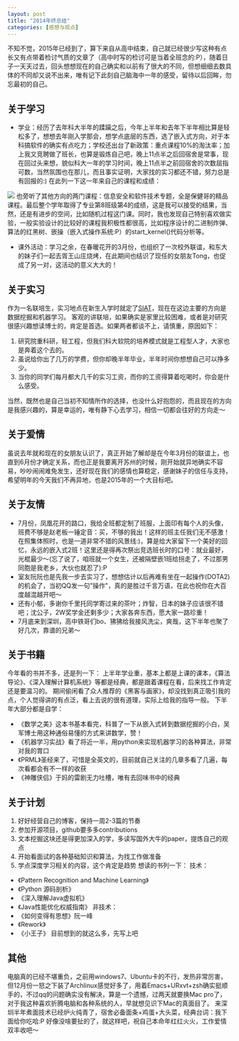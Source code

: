 ```yaml
---
layout: post
title: "2014年终总结"
categories: [感想与观点]
---
```


不知不觉，2015年已经到了，算下来自从高中结束，自己就已经很少写这种有点长又有点带着检讨气质的文章了（高中时写的检讨可是当着全班念的:P），随着日子一天天过去，回头想想现在的自己确实和以前有了很大的不同，但想细细去数具体的不同却又说不出来，唯有记下此刻自己脑海中一年的感受，留待以后回眸，勿忘最初的自己。

## 关于学习
+ 学业：经历了去年科大半年的蹂躏之后，今年上半年和去年下半年相比算是轻松多了，想想去年刚入学那会，想学点底层的东西，选了嵌入式方向，对于本科搞软件的确实有点吃力；学校还出台了新政策：重点课程10%的淘汰率；加上我又竞聘做了班长，也算是锻炼自己吧，晚上11点半之后回宿舍是常事，现在回过头来想，貌似科大一年的学习时间，晚上11点半之前回宿舍的次数屈指可数，当然氛围也在那儿，而且事实证明，大家找的实习都还不错，努力总是有回报的:)
在此列一下这一年来自己的课程和成绩：

![](http://ww3.sinaimg.cn/large/6120fe13jw1enuyd8cui5j20c00bowft.jpg)
也旁听了其他方向的两门课程：信息安全和软件技术专题，全是保健哥的精品课程。最后整个学年取得了专业第8班级第4的成绩，这是我可以接受的结果，当然，还是有进步的空间，比如随机过程这门课。同时，我也发现自己特别喜欢做实验，一般实验设计的比较好的课程我积极性都很高，比如程序设计的二进制炸弹、算法的红黑树、嵌操（嵌入式操作系统:P）的start_kernel()代码分析等。
+ 课外活动：学习之余，在春暖花开的3月份，也组织了一次校外联谊，和东大的妹子们一起去胥王山庄烧烤，在此期间也结识了现任的女朋友Tong，也促成了另一对，这活动的意义大大的！

## 关于实习
作为一名联培生，实习地点在新生入学时就定了[SIAT](http://www.siat.ac.cn/)，现在在这边主要的方向是数据挖掘和机器学习。
客观的讲联培，如果确实是家里比较困难，或者是对研究很感兴趣想读博士的，肯定是首选。如果两者都谈不上，请慎重，原因如下：

1. 研究院重科研，轻工程，但我们科大软院的培养模式就是工程型人才，大家也是奔着这个去的。
2. 虽说给你出了几万的学费，但你却晚半年毕业，半年时间你想想自己可以挣多少。
3. 当你的同学们每月都大几千的实习工资，而你的工资得算着吃喝时，你会是什么感受。

当然，既然也是自己当初不知情所作的选择，也没什么好抱怨的，而且现在的方向是我感兴趣的，算是幸运的，唯有静下心去学习，相信一切都会往好的方向走～

## 关于爱情
虽说去年就和现在的女朋友认识了，真正开始了解却是在今年3月份的联谊上，也直到6月份才确定关系，而也正是我要离开苏州的时候，刚开始就异地确实不容易，吵吵闹闹难免发生，还好现在我们的感情也算稳定，感谢妹子的信任与支持，希望明年的今天我们不再异地，也是2015年的一个大目标吧。

##  关于友情
+ 7月份，凤凰花开的路口，我给全班都定制了班服，上面印有每个人的头像，班费不够是赵老板一锤定音：买，不够的我出！这样的班主任我们无不感激！在照集体照时，也是一道非常不错的风景线:)，算是给大家留下一个美好的回忆，永远的嵌入式2班！这里还是得再次祭出竞选班长时的口号：就业最好，光棍最少～(忘了说了，咱班就一个女生，还被隔壁嵌1班给拐走了，不过那男同胞是我老乡，大伙也就忍了):P
+ 室友阮阮也是先我一步去实习了，想想估计以后再难有坐在一起操作(DOTA2)的机会了，当初QQ发一句"操作"，真的是胜过千言万语，在此也祝你在大百度越混越开吧～
+ 还有小郁，多谢你千里托同学寄过来的茶叶；炸智，日本的妹子应该很不错吧；沈公子，2W奖学金还剩多少；大家各奔东西，愿大家一路珍重！
+ 7月底来到深圳，高中铁哥们bo、狒狒给我接风洗尘，爽哉，这下半年也聚了好几次，靠谱的兄弟～

## 关于书籍
今年看的书并不多，还是列一下：
上半年学业重，基本上都是上课的课本，《算法导论》、《深入理解计算机系统》等都是经典，都是跟着课程在看，后来找工作肯定还是要温习的。
期间偷闲看了众人推荐的《黑客与画家》，却没找到真正吸引我的点，个人觉得讲的有点泛，看上去说的很有道理，实际上给我的指导一般。
下半年大部分都是自学：

+ 《数学之美》这本书基本看完，科普了一下从嵌入式转到数据挖掘的小白，吴军博士用这种通俗易懂的方式来讲数学，赞！
+ 《机器学习实战》看了将近一半，用python来实现机器学习的各种算法，非常对我的胃口
+ 《PRML》圣经来了，可惜是全英文的，目前就自己关注的几章多看了几遍，每次看都会有不一样的收获
+ 《神雕侠侣》于妈的雷剧无力吐槽，唯有去回味书中的经典

## 关于计划
1. 好好经营自己的博客，保持一周2-3篇的节奏
2. 参加开源项目，github要多多contributions
3. 文本挖掘这块还是得更加深入的学，多读写国外大牛的paper，提炼自己的观点
4. 开始看面试的各种基础知识和算法，为找工作做准备
5. 学点深度学习相关的内容，这个肯定是趋势
想读的书列一下：
技术：
+ 《Pattern Recognition and Machine Learning》
+ 《Python 源码剖析》
+ 《深入理解Java虚拟机》
+ 《Java性能优化权威指南》
非技术：
+ 《如何变得有思想》阮一峰
+ 《Rework》
+ 《小王子》
目前想到的就这么多，先写上吧

## 其他
电脑真的已经不堪重负，之前用windows7、Ubuntu卡的不行，发热非常厉害，但12月份一怒之下装了Archlinux感觉好多了，用着Emacs+URxvt+zsh确实挺顺手的，不过qq的问题确实没有解决，算是一个遗憾，过两天就要换Mac pro了，对于我这种喜欢折腾电脑和各种系统的人，早就想见识下Mac的真面目了。
来深圳半年煮面技术已经炉火纯青了，宿舍必备面条+鸡蛋+大头菜，经典台词：我下面给你吃哈:P
好像没啥要扯的了，就这样吧，祝自己本命年红红火火，工作爱情双丰收吧～
